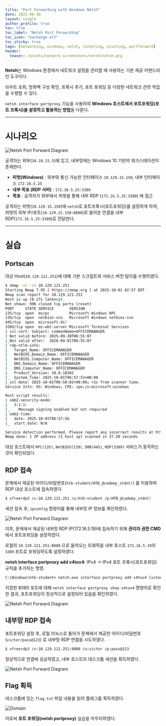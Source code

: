 ```yaml
---
title: "Port Forwarding with Windows Netsh"
date: 2025-09-30
layout: single
author_profile: true
toc: true
toc_label: "Netsh Port Forwarding"
toc_icon: "exchange-alt"
toc_sticky: true
tags: [networking, windows, netsh, tunneling, pivoting, portforward]
header:
  teaser: /assets/network-screenshots/netsh/netsh.png
---
```


**Netsh**는 Windows 환경에서 네트워크 설정을 관리할 때 사용하는 기본 제공 커맨드라인 도구이다.  

라우트 조회, 방화벽 구성 확인, 프록시 추가, 포트 포워딩 등 다양한 네트워크 관련 작업을 수행할 수 있다.  

`netsh interface portproxy` 기능을 사용하여 **Windows 호스트에서 포트포워딩(포트 프록시)을 설정하고 활용하는 방법**을 다룬다.

---

# 시나리오

![Netsh Port Forward Diagram](/assets/network-screenshots/netsh/netsh.png)

공격자는 외부(`10.10.15.5`)에 있고, 내부망에는 Windows 10 기반의 워크스테이션이 존재한다.

- **피벗(Windows)** : 외부와 통신 가능한 인터페이스 `10.129.15.150`, 내부 인터페이스 `172.16.5.25`
- **내부 목표 (RDP 서버)** : `172.16.5.25:3389`
- **목표** : 공격자가 외부에서 피벗을 통해 내부 RDP (`172.16.5.25:3389`) 에 접근

공격자는 피벗(`10.129.15.150`)에 `netsh`로 포트프록시(포트포워딩)를 설정하게 하여, 피벗의 외부 IP/포트(`10.129.15.150:8080`)로 들어온 연결을 내부 RDP(`172.16.5.25:3389`)로 전달한다.

---

# 실습

## Portscan

대상 Host(`10.129.121.251`)에 대해 기본 스크립트와 서비스 버전 탐지를 수행하였다.

```bash
$ nmap -sC -sV 10.129.121.251          
Starting Nmap 7.95 ( https://nmap.org ) at 2025-10-01 02:57 EDT
Nmap scan report for 10.129.121.251
Host is up (0.27s latency).
Not shown: 996 closed tcp ports (reset)
PORT     STATE SERVICE       VERSION
135/tcp  open  msrpc         Microsoft Windows RPC
139/tcp  open  netbios-ssn   Microsoft Windows netbios-ssn
445/tcp  open  microsoft-ds?
3389/tcp open  ms-wbt-server Microsoft Terminal Services
| ssl-cert: Subject: commonName=OFFICEMANAGER
| Not valid before: 2025-09-30T06:55:07
|_Not valid after:  2026-04-01T06:55:07
| rdp-ntlm-info: 
|   Target_Name: OFFICEMANAGER
|   NetBIOS_Domain_Name: OFFICEMANAGER
|   NetBIOS_Computer_Name: OFFICEMANAGER
|   DNS_Domain_Name: OFFICEMANAGER
|   DNS_Computer_Name: OFFICEMANAGER
|   Product_Version: 10.0.18362
|_  System_Time: 2025-10-01T06:57:53+00:00
|_ssl-date: 2025-10-01T06:58:02+00:00; +1s from scanner time.
Service Info: OS: Windows; CPE: cpe:/o:microsoft:windows

Host script results:
| smb2-security-mode: 
|   3:1:1: 
|_    Message signing enabled but not required
| smb2-time: 
|   date: 2025-10-01T06:57:56
|_  start_date: N/A

Service detection performed. Please report any incorrect results at https://nmap.org/submit/ .
Nmap done: 1 IP address (1 host up) scanned in 37.50 seconds
```

대상 호스트에서 `RPC(135)`, `NetBIOS(139)`, `SMB(445)`, `RDP(3389)` 서비스가 동작하는 것이 확인되었다.

## RDP 접속

문제에서 제공된 아이디/비밀번호(`htb-student/HTB_@cademy_stdnt!`) 를 이용하여 RDP 대상 호스트에 접속하였다.

```bash
$ xfreerdp3 /v:10.129.121.251 /u:htb-student /p:HTB_@cademy_stdnt!
```

세션 접속 후, `ipconfig` 명령어를 통해 내부망 IP 정보를 확인하였다.

![Netsh Port Forward Diagram](/assets/network-screenshots/netsh/ipconfig.png)

이후, 문제에서 제공된 내부망 RDP IP(172.16.5.19)에 접속하기 위해 **관리자 권한 CMD**에서 포트포워딩을 설정하였다. 

로컬의 `10.129.121.251:8080` 으로 들어오는 트래픽을 내부 호스트 `172.16.5.19`의 `3389` 포트로 포워딩하도록 설정하였다.

**netsh interface portproxy add v4tov4**: IPv4 → IPv4 포트 프록시(포트포워딩) 규칙을 추가하는 명령.

```cmd
C:\Windows\htb-student> netsh.exe interface portproxy add v4tov4 listenport=8080 listenaddress=10.129.121.251 connectport=3389 connectaddress=172.16.5.19
```

지정한 8080 포트에 대해 `netsh interface portproxy show v4tov4` 명령어로 확인한 결과, 포트포워딩이 정상적으로 설정되어 있음을 확인하였다.

![Netsh Port Forward Diagram](/assets/network-screenshots/netsh/v4tov4.png)

## 내부망 RDP 접속

포트포워딩 설정 후, 로컬 리눅스로 돌아가 문제에서 제공한 아이디/비밀번호(`victor/pass@123`) 로 내부망 RDP 연결을 시도하였다.

```bash
$ xfreerdp3 /v:10.129.121.251:8080 /u:victor /p:pass@123
```

정상적으로 연결에 성공하였고, 내부 호스트의 데스크톱 세션을 획득하였다.

![Netsh Port Forward Diagram](/assets/network-screenshots/netsh/rdp-connect.png)

## Flag 획득

데스크톱에 있는 `flag.txt` 파일 내용을 읽어 플래그를 획득하였다.

![Domain](/assets/network-screenshots/netsh/flag.png)

이로써 **포트 포워딩(netsh portproxy)** 실습을 마무리하였다.
